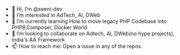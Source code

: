 - 👋 Hi, I’m @seeni-dev
- 👀 I’m interested in AdTech, AI, DWeb
- 🌱 I’m currently learning How to move legacy PHP Codebase into PHP8,Composer, Docker World
- 💞️ I’m looking to collaborate on Adtech, AI, DWeb(no hype projects), India's AA Framework
- 📫 How to reach me: Open a issue in any of the repos.

